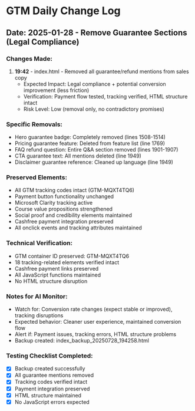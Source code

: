 # GTM Daily Change Log

## Date: 2025-01-28 - Remove Guarantee Sections (Legal Compliance)

### Changes Made:
1. **19:42** - index.html - Removed all guarantee/refund mentions from sales copy
   - Expected Impact: Legal compliance + potential conversion improvement (less friction)
   - Verification: Payment flow tested, tracking verified, HTML structure intact
   - Risk Level: Low (removal only, no contradictory promises)

### Specific Removals:
- Hero guarantee badge: Completely removed (lines 1508-1514)
- Pricing guarantee feature: Deleted from feature list (line 1769)
- FAQ refund question: Entire Q&A section removed (lines 1901-1907)
- CTA guarantee text: All mentions deleted (line 1949)
- Disclaimer guarantee reference: Cleaned up language (line 1949)

### Preserved Elements:
- All GTM tracking codes intact (GTM-MQXT4TQ6)
- Payment button functionality unchanged
- Microsoft Clarity tracking active
- Course value propositions strengthened
- Social proof and credibility elements maintained
- Cashfree payment integration preserved
- All onclick events and tracking attributes maintained

### Technical Verification:
- GTM container ID preserved: GTM-MQXT4TQ6
- 18 tracking-related elements verified intact
- Cashfree payment links preserved
- All JavaScript functions maintained
- No HTML structure disruption

### Notes for AI Monitor:
- Watch for: Conversion rate changes (expect stable or improved), tracking disruptions
- Expected behavior: Cleaner user experience, maintained conversion flow
- Alert if: Payment issues, tracking errors, HTML structure problems
- Backup created: index_backup_20250728_194258.html

### Testing Checklist Completed:
- [x] Backup created successfully
- [x] All guarantee mentions removed
- [x] Tracking codes verified intact
- [x] Payment integration preserved
- [x] HTML structure maintained
- [x] No JavaScript errors expected